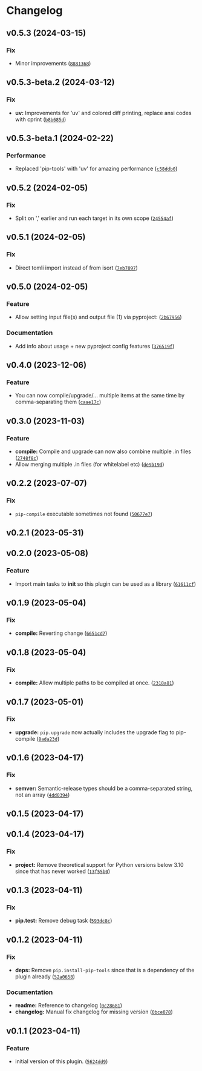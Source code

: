 # Changelog

<!--next-version-placeholder-->

## v0.5.3 (2024-03-15)

### Fix

* Minor improvements ([`8881368`](https://github.com/educationwarehouse/edwh-pipcompile-plugin/commit/8881368477d88e25a8ea49879fd692c3cfcb8569))

## v0.5.3-beta.2 (2024-03-12)
### Fix
* **uv:** Improvements for 'uv' and colored diff printing, replace ansi codes with cprint ([`b8b685d`](https://github.com/educationwarehouse/edwh-pipcompile-plugin/commit/b8b685deed331b1eeac9d4fb9648cd997c1ea514))

## v0.5.3-beta.1 (2024-02-22)
### Performance
* Replaced 'pip-tools' with 'uv' for amazing performance ([`c58ddb0`](https://github.com/educationwarehouse/edwh-pipcompile-plugin/commit/c58ddb055c7230e5925a3250128f82a0ab0b346e))

## v0.5.2 (2024-02-05)
### Fix
* Split on ',' earlier and run each target in its own scope ([`24554af`](https://github.com/educationwarehouse/edwh-pipcompile-plugin/commit/24554af3e3c9760d577860524906420ea3ab5799))

## v0.5.1 (2024-02-05)
### Fix
* Direct tomli import instead of from isort ([`7eb7097`](https://github.com/educationwarehouse/edwh-pipcompile-plugin/commit/7eb709752ed5d6ce51e2bf488a084b24185e57ba))

## v0.5.0 (2024-02-05)
### Feature
* Allow setting input file(s) and output file (1) via pyproject: ([`2b67956`](https://github.com/educationwarehouse/edwh-pipcompile-plugin/commit/2b67956ae39c772ccc54f83d3b89d51ecad75110))

### Documentation
* Add info about usage + new pyproject config features ([`376519f`](https://github.com/educationwarehouse/edwh-pipcompile-plugin/commit/376519f7312920c9e2230074179a273cfaa91eb2))

## v0.4.0 (2023-12-06)
### Feature
* You can now compile/upgrade/... multiple items at the same time by comma-separating them ([`caae17c`](https://github.com/educationwarehouse/edwh-pipcompile-plugin/commit/caae17ce4017bcb7ca36ae312afee5d6b87b13c4))

## v0.3.0 (2023-11-03)
### Feature
* **compile:** Compile and upgrade can now also combine multiple .in files ([`2748f8c`](https://github.com/educationwarehouse/edwh-pipcompile-plugin/commit/2748f8cf06c0a5890a91827752c3871b12092a0e))
* Allow merging multiple .in files (for whitelabel etc) ([`de9b19d`](https://github.com/educationwarehouse/edwh-pipcompile-plugin/commit/de9b19d2368da47fbd36eeab01852e2d0ab5fd73))

## v0.2.2 (2023-07-07)

### Fix

* `pip-compile` executable sometimes not found ([`50677e7`](https://github.com/educationwarehouse/edwh-pipcompile-plugin/commit/50677e7da3e049cc823af43dd93652b0a1ec5048))

## v0.2.1 (2023-05-31)


## v0.2.0 (2023-05-08)
### Feature
* Import main tasks to __init__ so this plugin can be used as a library ([`61611cf`](https://github.com/educationwarehouse/edwh-pipcompile-plugin/commit/61611cf0f795221615e4e802bf8209280b1ef854))

## v0.1.9 (2023-05-04)
### Fix
* **compile:** Reverting change ([`6651cd7`](https://github.com/educationwarehouse/edwh-pipcompile-plugin/commit/6651cd77a07dfe9a7befee5bea39bfeff61ae061))

## v0.1.8 (2023-05-04)
### Fix
* **compile:** Allow multiple paths to be compiled at once. ([`2318a81`](https://github.com/educationwarehouse/edwh-pipcompile-plugin/commit/2318a81929ea2425845fb5569e018407a2a4cf52))

## v0.1.7 (2023-05-01)
### Fix
* **upgrade:** `pip.upgrade` now actually includes the upgrade flag to pip-compile ([`8ada23d`](https://github.com/educationwarehouse/edwh-pipcompile-plugin/commit/8ada23df192f3813a6628c0ca77169dadae058ca))

## v0.1.6 (2023-04-17)
### Fix
* **semver:** Semantic-release types should be a comma-separated string, not an array ([`4dd0394`](https://github.com/educationwarehouse/edwh-pipcompile-plugin/commit/4dd039434decb2ed8e2b1feff6a061f5bc49b4e3))

## v0.1.5 (2023-04-17)


## v0.1.4 (2023-04-17)
### Fix
* **project:** Remove theoretical support for Python versions below 3.10 since that has never worked ([`13f55b0`](https://github.com/educationwarehouse/edwh-pipcompile-plugin/commit/13f55b00cdc4f69c773c9771509e069dce2b8109))

## v0.1.3 (2023-04-11)
### Fix
* **pip.test:** Remove debug task ([`593dc8c`](https://github.com/educationwarehouse/edwh-pipcompile-plugin/commit/593dc8c4704dd17b519ae1bd8310938399d49b95))

## v0.1.2 (2023-04-11)
### Fix
* **deps:** Remove `pip.install-pip-tools` since that is a dependency of the plugin already ([`52a0658`](https://github.com/educationwarehouse/edwh-pipcompile-plugin/commit/52a0658d89e60bbc7a6ef972fc2638105090fa91))

### Documentation
* **readme:** Reference to changelog ([`0c28681`](https://github.com/educationwarehouse/edwh-pipcompile-plugin/commit/0c28681f36f56096cddf2cf0e7728a21b96fd42d))
* **changelog:** Manual fix changelog for missing version ([`0bce078`](https://github.com/educationwarehouse/edwh-pipcompile-plugin/commit/0bce078164b04ec93e26927294edf1a3daa76334))

## v0.1.1 (2023-04-11)
### Feature
* initial version of this plugin. ([`5624dd9`](https://github.com/educationwarehouse/edwh-pipcompile-plugin/commit/5624dd982dd0b1362616c2796209a1365fe966eb))
